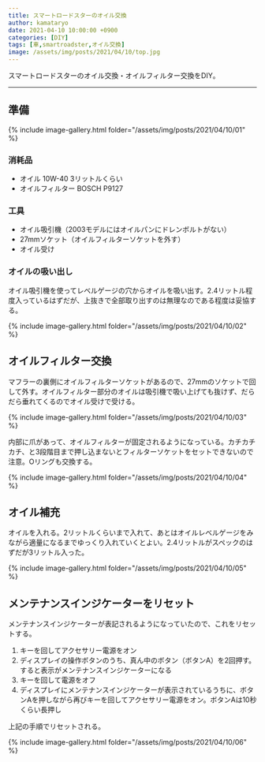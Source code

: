 ```yaml
---
title: スマートロードスターのオイル交換
author: kamataryo
date: 2021-04-10 10:00:00 +0900
categories: [DIY]
tags: [車,smartroadster,オイル交換]
image: /assets/img/posts/2021/04/10/top.jpg
---
```


スマートロードスターのオイル交換・オイルフィルター交換をDIY。

---

## 準備

{% include image-gallery.html folder="/assets/img/posts/2021/04/10/01" %}

### 消耗品

- オイル 10W-40 3リットルくらい
- オイルフィルター BOSCH P9127

### 工具

- オイル吸引機（2003モデルにはオイルパンにドレンボルトがない）
- 27mmソケット（オイルフィルターソケットを外す）
- オイル受け

### オイルの吸い出し

オイル吸引機を使ってレベルゲージの穴からオイルを吸い出す。2.4リットル程度入っているはずだが、上抜きで全部取り出すのは無理なのである程度は妥協する。

{% include image-gallery.html folder="/assets/img/posts/2021/04/10/02" %}

## オイルフィルター交換

マフラーの裏側にオイルフィルターソケットがあるので、27mmのソケットで回して外す。オイルフィルター部分のオイルは吸引機で吸い上げても抜けず、だらだら垂れてくるのでオイル受けで受ける。

{% include image-gallery.html folder="/assets/img/posts/2021/04/10/03" %}

内部に爪があって、オイルフィルターが固定されるようになっている。カチカチカチ、と3段階目まで押し込まないとフィルターソケットをセットできないので注意。Oリングも交換する。

{% include image-gallery.html folder="/assets/img/posts/2021/04/10/04" %}

## オイル補充

オイルを入れる。2リットルくらいまで入れて、あとはオイルレベルゲージをみながら適量になるまでゆっくり入れていくとよい。2.4リットルがスペックのはずだが3リットル入った。

{% include image-gallery.html folder="/assets/img/posts/2021/04/10/05" %}

## メンテナンスインジケーターをリセット

メンテナンスインジケーターが表記されるようになっていたので、これをリセットする。

1. キーを回してアクセサリー電源をオン
2. ディスプレイの操作ボタンのうち、真ん中のボタン（ボタンA）を2回押す。すると表示がメンテナンスインジケーターになる
3. キーを回して電源をオフ
4. ディスプレイにメンテナンスインジケーターが表示されているうちに、ボタンAを押しながら再びキーを回してアクセサリー電源をオン。ボタンAは10秒くらい長押し

上記の手順でリセットされる。

{% include image-gallery.html folder="/assets/img/posts/2021/04/10/06" %}

